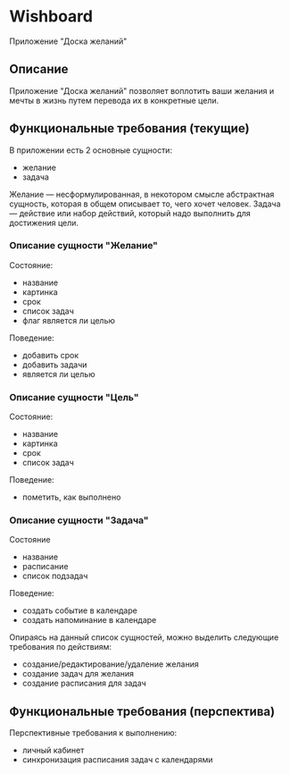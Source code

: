 # Wishboard
Приложение "Доска желаний"

## Описание
Приложение "Доска желаний" позволяет воплотить ваши желания и мечты в жизнь путем перевода их в конкретные цели.

## Функциональные требования (текущие)
В приложении есть 2 основные сущности:

* желание
* задача

Желание — несформулированная, в некотором смысле абстрактная сущность, которая в общем описывает то, чего хочет человек.
Задача — действие или набор действий, который надо выполнить для достижения цели.

### Описание сущности "Желание"
Состояние:
* название
* картинка
* срок
* список задач
* флаг является ли целью

Поведение:
* добавить срок
* добавить задачи
* является ли целью

### Описание сущности "Цель"
Состояние:
* название
* картинка
* срок
* список задач

Поведение:
* пометить, как выполнено

### Описание сущности "Задача"
Состояние
* название
* расписание
* список подзадач

Поведение:
* создать событие в календаре
* создать напоминание в календаре

Опираясь на данный список сущностей, можно выделить следующие требования по действиям:

* создание/редактирование/удаление желания
* создание задач для желания
* создание расписания для задач

## Функциональные требования (перспектива)
Перспективные требования к выполнению:

* личный кабинет
* синхронизация расписания задач с календарями


